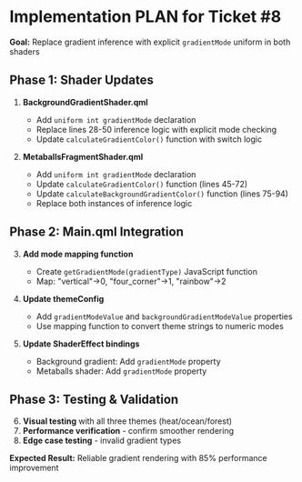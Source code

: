 # Implementation PLAN for Ticket #8

**Goal:** Replace gradient inference with explicit `gradientMode` uniform in both shaders

## Phase 1: Shader Updates

1. **BackgroundGradientShader.qml**

   - Add `uniform int gradientMode` declaration
   - Replace lines 28-50 inference logic with explicit mode checking
   - Update `calculateGradientColor()` function with switch logic

1. **MetaballsFragmentShader.qml**

   - Add `uniform int gradientMode` declaration
   - Update `calculateGradientColor()` function (lines 45-72)
   - Update `calculateBackgroundGradientColor()` function (lines 75-94)
   - Replace both instances of inference logic

## Phase 2: Main.qml Integration

3. **Add mode mapping function**

   - Create `getGradientMode(gradientType)` JavaScript function
   - Map: "vertical"→0, "four_corner"→1, "rainbow"→2

1. **Update themeConfig**

   - Add `gradientModeValue` and `backgroundGradientModeValue` properties
   - Use mapping function to convert theme strings to numeric modes

1. **Update ShaderEffect bindings**

   - Background gradient: Add `gradientMode` property
   - Metaballs shader: Add `gradientMode` property

## Phase 3: Testing & Validation

6. **Visual testing** with all three themes (heat/ocean/forest)
1. **Performance verification** - confirm smoother rendering
1. **Edge case testing** - invalid gradient types

**Expected Result:** Reliable gradient rendering with 85% performance improvement
